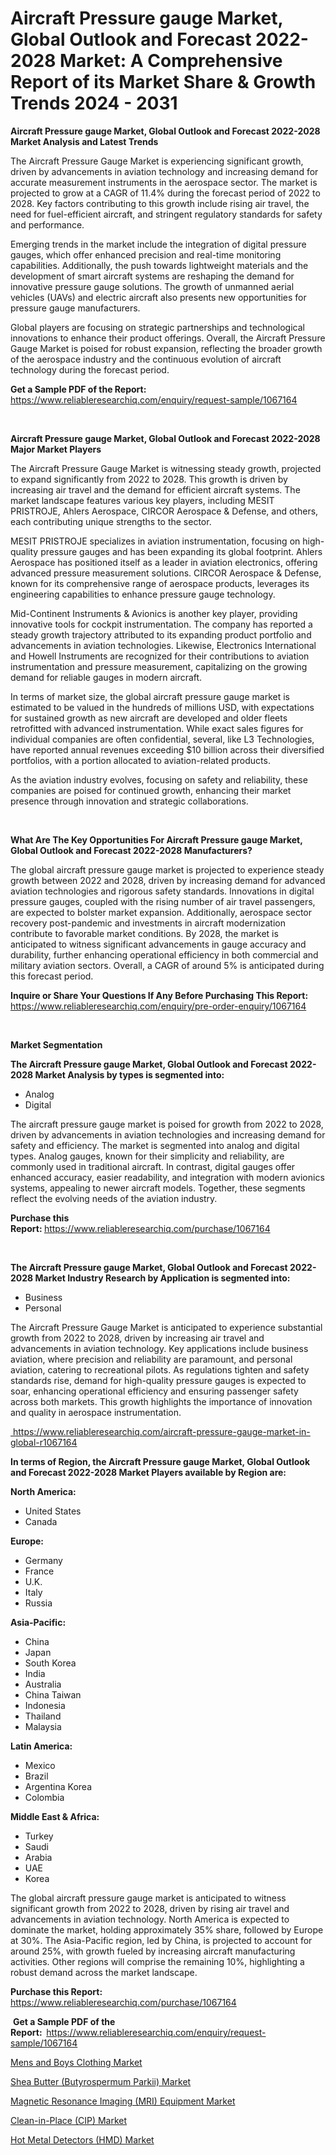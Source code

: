 <p><h1>Aircraft Pressure gauge Market, Global Outlook and Forecast 2022-2028 Market: A Comprehensive Report of its Market Share & Growth Trends 2024 - 2031</h1></p><p><strong>Aircraft Pressure gauge Market, Global Outlook and Forecast 2022-2028 Market Analysis and Latest Trends</strong></p>
<p><p>The Aircraft Pressure Gauge Market is experiencing significant growth, driven by advancements in aviation technology and increasing demand for accurate measurement instruments in the aerospace sector. The market is projected to grow at a CAGR of 11.4% during the forecast period of 2022 to 2028. Key factors contributing to this growth include rising air travel, the need for fuel-efficient aircraft, and stringent regulatory standards for safety and performance.</p><p>Emerging trends in the market include the integration of digital pressure gauges, which offer enhanced precision and real-time monitoring capabilities. Additionally, the push towards lightweight materials and the development of smart aircraft systems are reshaping the demand for innovative pressure gauge solutions. The growth of unmanned aerial vehicles (UAVs) and electric aircraft also presents new opportunities for pressure gauge manufacturers.</p><p>Global players are focusing on strategic partnerships and technological innovations to enhance their product offerings. Overall, the Aircraft Pressure Gauge Market is poised for robust expansion, reflecting the broader growth of the aerospace industry and the continuous evolution of aircraft technology during the forecast period.</p></p>
<p><strong>Get a Sample PDF of the Report:&nbsp;</strong> <a href="https://www.reliableresearchiq.com/enquiry/request-sample/1067164?utm_campaign=1521&utm_medium=2&utm_source=Github&utm_content=ia&utm_term=11102024&utm_id=aircraft-pressure-gauge-market-global-outlook-and-forecast-2022-2028">https://www.reliableresearchiq.com/enquiry/request-sample/1067164</a></p>
<p>&nbsp;</p>
<p><strong>Aircraft Pressure gauge Market, Global Outlook and Forecast 2022-2028 Major Market Players</strong></p>
<p><p>The Aircraft Pressure Gauge Market is witnessing steady growth, projected to expand significantly from 2022 to 2028. This growth is driven by increasing air travel and the demand for efficient aircraft systems. The market landscape features various key players, including MESIT PRISTROJE, Ahlers Aerospace, CIRCOR Aerospace & Defense, and others, each contributing unique strengths to the sector.</p><p>MESIT PRISTROJE specializes in aviation instrumentation, focusing on high-quality pressure gauges and has been expanding its global footprint. Ahlers Aerospace has positioned itself as a leader in aviation electronics, offering advanced pressure measurement solutions. CIRCOR Aerospace & Defense, known for its comprehensive range of aerospace products, leverages its engineering capabilities to enhance pressure gauge technology.</p><p>Mid-Continent Instruments & Avionics is another key player, providing innovative tools for cockpit instrumentation. The company has reported a steady growth trajectory attributed to its expanding product portfolio and advancements in aviation technologies. Likewise, Electronics International and Howell Instruments are recognized for their contributions to aviation instrumentation and pressure measurement, capitalizing on the growing demand for reliable gauges in modern aircraft.</p><p>In terms of market size, the global aircraft pressure gauge market is estimated to be valued in the hundreds of millions USD, with expectations for sustained growth as new aircraft are developed and older fleets retrofitted with advanced instrumentation. While exact sales figures for individual companies are often confidential, several, like L3 Technologies, have reported annual revenues exceeding $10 billion across their diversified portfolios, with a portion allocated to aviation-related products.</p><p>As the aviation industry evolves, focusing on safety and reliability, these companies are poised for continued growth, enhancing their market presence through innovation and strategic collaborations.</p></p>
<p>&nbsp;</p>
<p><strong>What Are The Key Opportunities For Aircraft Pressure gauge Market, Global Outlook and Forecast 2022-2028 Manufacturers?</strong></p>
<p><p>The global aircraft pressure gauge market is projected to experience steady growth between 2022 and 2028, driven by increasing demand for advanced aviation technologies and rigorous safety standards. Innovations in digital pressure gauges, coupled with the rising number of air travel passengers, are expected to bolster market expansion. Additionally, aerospace sector recovery post-pandemic and investments in aircraft modernization contribute to favorable market conditions. By 2028, the market is anticipated to witness significant advancements in gauge accuracy and durability, further enhancing operational efficiency in both commercial and military aviation sectors. Overall, a CAGR of around 5% is anticipated during this forecast period.</p></p>
<p><strong>Inquire or Share Your Questions If Any Before Purchasing This Report:</strong> <a href="https://www.reliableresearchiq.com/enquiry/pre-order-enquiry/1067164?utm_campaign=1521&utm_medium=2&utm_source=Github&utm_content=ia&utm_term=11102024&utm_id=aircraft-pressure-gauge-market-global-outlook-and-forecast-2022-2028">https://www.reliableresearchiq.com/enquiry/pre-order-enquiry/1067164</a></p>
<p>&nbsp;</p>
<p><strong>Market Segmentation</strong></p>
<p><strong>The Aircraft Pressure gauge Market, Global Outlook and Forecast 2022-2028 Market Analysis by types is segmented into:</strong></p>
<p><ul><li>Analog</li><li>Digital</li></ul></p>
<p><p>The aircraft pressure gauge market is poised for growth from 2022 to 2028, driven by advancements in aviation technologies and increasing demand for safety and efficiency. The market is segmented into analog and digital types. Analog gauges, known for their simplicity and reliability, are commonly used in traditional aircraft. In contrast, digital gauges offer enhanced accuracy, easier readability, and integration with modern avionics systems, appealing to newer aircraft models. Together, these segments reflect the evolving needs of the aviation industry.</p></p>
<p><strong>Purchase this Report:&nbsp;</strong><a href="https://www.reliableresearchiq.com/purchase/1067164?utm_campaign=1521&utm_medium=2&utm_source=Github&utm_content=ia&utm_term=11102024&utm_id=aircraft-pressure-gauge-market-global-outlook-and-forecast-2022-2028">https://www.reliableresearchiq.com/purchase/1067164</a></p>
<p>&nbsp;</p>
<p><strong>The Aircraft Pressure gauge Market, Global Outlook and Forecast 2022-2028 Market Industry Research by Application is segmented into:</strong></p>
<p><ul><li>Business</li><li>Personal</li></ul></p>
<p><p>The Aircraft Pressure Gauge Market is anticipated to experience substantial growth from 2022 to 2028, driven by increasing air travel and advancements in aviation technology. Key applications include business aviation, where precision and reliability are paramount, and personal aviation, catering to recreational pilots. As regulations tighten and safety standards rise, demand for high-quality pressure gauges is expected to soar, enhancing operational efficiency and ensuring passenger safety across both markets. This growth highlights the importance of innovation and quality in aerospace instrumentation.</p></p>
<p><a href="https://www.reliableresearchiq.com/aircraft-pressure-gauge-market-in-global-r1067164?utm_campaign=1521&utm_medium=2&utm_source=Github&utm_content=ia&utm_term=11102024&utm_id=aircraft-pressure-gauge-market-global-outlook-and-forecast-2022-2028">&nbsp;https://www.reliableresearchiq.com/aircraft-pressure-gauge-market-in-global-r1067164</a></p>
<p><strong>In terms of Region, the Aircraft Pressure gauge Market, Global Outlook and Forecast 2022-2028 Market Players available by Region are:</strong></p>
<p>
    <p> <strong> North America: </strong>
        <ul>
            <li>United States</li>
            <li>Canada</li>
        </ul>
        </p> 
    <p> <strong> Europe: </strong>
        <ul>
            <li>Germany</li>
            <li>France</li>
            <li>U.K.</li>
            <li>Italy</li>
            <li>Russia</li>
        </ul>
        </p> 
    <p> <strong> Asia-Pacific: </strong>
        <ul>
            <li>China</li>
            <li>Japan</li>
            <li>South Korea</li>
            <li>India</li>
            <li>Australia</li>
            <li>China Taiwan</li>
            <li>Indonesia</li>
            <li>Thailand</li>
            <li>Malaysia</li>
        </ul>
        </p> 
    <p> <strong> Latin America: </strong>
        <ul>
            <li>Mexico</li>
            <li>Brazil</li>
            <li>Argentina Korea</li>
            <li>Colombia</li>
        </ul>
        </p> 
    <p> <strong> Middle East & Africa: </strong>
        <ul>
            <li>Turkey</li>
            <li>Saudi</li>
            <li>Arabia</li>
            <li>UAE</li>
            <li>Korea</li>
        </ul>
    </p>
    </p>
<p><p>The global aircraft pressure gauge market is anticipated to witness significant growth from 2022 to 2028, driven by rising air travel and advancements in aviation technology. North America is expected to dominate the market, holding approximately 35% share, followed by Europe at 30%. The Asia-Pacific region, led by China, is projected to account for around 25%, with growth fueled by increasing aircraft manufacturing activities. Other regions will comprise the remaining 10%, highlighting a robust demand across the market landscape.</p></p>
<p><strong>Purchase this Report: </strong><a href="https://www.reliableresearchiq.com/purchase/1067164?utm_campaign=1521&utm_medium=2&utm_source=Github&utm_content=ia&utm_term=11102024&utm_id=aircraft-pressure-gauge-market-global-outlook-and-forecast-2022-2028">https://www.reliableresearchiq.com/purchase/1067164</a></p>
<p>&nbsp;<strong>Get a Sample PDF of the Report:&nbsp;&nbsp;</strong><a href="https://www.reliableresearchiq.com/enquiry/request-sample/1067164?utm_campaign=1521&utm_medium=2&utm_source=Github&utm_content=ia&utm_term=11102024&utm_id=aircraft-pressure-gauge-market-global-outlook-and-forecast-2022-2028">https://www.reliableresearchiq.com/enquiry/request-sample/1067164</a></p>
<p><strong></strong></p>
<p><p><a href="https://www.linkedin.com/pulse/mens-boys-clothing-market-innovations-trends-comprehensive-5k5gf?utm_campaign=1521&utm_medium=2&utm_source=Github&utm_content=ia&utm_term=11102024&utm_id=aircraft-pressure-gauge-market-global-outlook-and-forecast-2022-2028">Mens and Boys Clothing Market</a></p><p><a href="https://www.linkedin.com/pulse/shea-butter-butyrospermum-parkii-market-indicators-size-aomtc?utm_campaign=1521&utm_medium=2&utm_source=Github&utm_content=ia&utm_term=11102024&utm_id=aircraft-pressure-gauge-market-global-outlook-and-forecast-2022-2028">Shea Butter (Butyrospermum Parkii) Market</a></p><p><a href="https://www.linkedin.com/pulse/magnetic-resonance-imaging-mri-equipment-value-chain-analysis-erzbe?utm_campaign=1521&utm_medium=2&utm_source=Github&utm_content=ia&utm_term=11102024&utm_id=aircraft-pressure-gauge-market-global-outlook-and-forecast-2022-2028">Magnetic Resonance Imaging (MRI) Equipment Market</a></p><p><a href="https://www.linkedin.com/pulse/clean-in-place-cip-market-overview-global-trends-future-92lze?utm_campaign=1521&utm_medium=2&utm_source=Github&utm_content=ia&utm_term=11102024&utm_id=aircraft-pressure-gauge-market-global-outlook-and-forecast-2022-2028">Clean-in-Place (CIP) Market</a></p><p><a href="https://www.linkedin.com/pulse/hot-metal-detectors-hmd-market-industry-trends-forecast-period-dgege?utm_campaign=1521&utm_medium=2&utm_source=Github&utm_content=ia&utm_term=11102024&utm_id=aircraft-pressure-gauge-market-global-outlook-and-forecast-2022-2028">Hot Metal Detectors (HMD) Market</a></p></p>